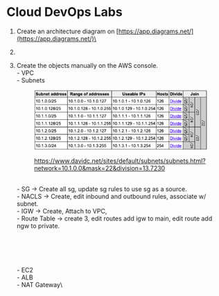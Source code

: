 # Cloud DevOps Labs

1. Create an architecture diagram on [https://app.diagrams.net/](https://app.diagrams.net/)\

2.
3.  Create the objects manually on the AWS console.\
    \- VPC \
    \- Subnets&#x20;

    <div align="left">

    <figure><img src="../.gitbook/assets/Screen Shot 2023-07-05 at 2.50.49 pm.png" alt="" width="403"><figcaption><p><a href="https://www.davidc.net/sites/default/subnets/subnets.html?network=10.1.0.0&#x26;mask=22&#x26;division=13.7230">https://www.davidc.net/sites/default/subnets/subnets.html?network=10.1.0.0&#x26;mask=22&#x26;division=13.7230</a></p></figcaption></figure>

    </div>

    \
    \- SG -> Create all sg, update sg rules to use sg as a source.\
    \- NACLS -> Create, edit inbound and outbound rules, associate w/ subnet.\
    \- IGW -> Create, Attach to VPC, \
    \- Route Table -> create 3, edit routes add igw to main, edit route add ngw to private.\
    \
    \
    \
    \
    \
    \- EC2\
    \- ALB\
    \- NAT Gateway\






